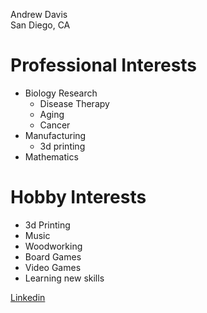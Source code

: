 Andrew Davis  
San Diego, CA

# Professional Interests  
 - Biology Research  
   - Disease Therapy  
   - Aging  
   - Cancer  
 - Manufacturing  
   - 3d printing  
 - Mathematics  
  
# Hobby Interests  
 - 3d Printing  
 - Music  
 - Woodworking  
 - Board Games  
 - Video Games  
 - Learning new skills
  
[Linkedin](https://www.linkedin.com/in/andrew-davis-481368b7/)
